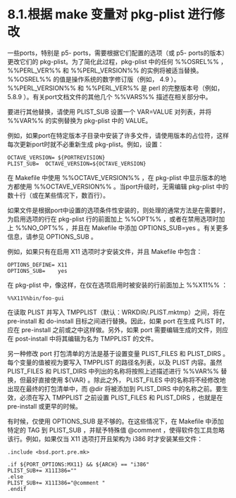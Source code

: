 # 8.1.根据 make 变量对 pkg-plist 进行修改

一些ports，特别是 p5- ports，需要根据它们配置的选项（或 p5- ports的版本）更改它们的 pkg-plist。为了简化此过程，pkg-plist 中的任何 %%OSREL%% ， %%PERL_VER%% 和 %%PERL_VERSION%% 的实例将被适当替换。 %%OSREL%% 的值是操作系统的数字修订版（例如， 4.9 ）。 %%PERL_VERSION%% 和 %%PERL_VER%% 是 perl 的完整版本号（例如， 5.8.9 ）。有关port文档文件的其他几个 %%VARS%% 描述在相关部分中。

要进行其他替换，请使用 PLIST_SUB 设置一个 VAR=VALUE 对列表，并将 %%VAR%% 的实例替换为 pkg-plist 中的 VALUE。

例如，如果port在特定版本子目录中安装了许多文件，请使用版本的占位符，这样每次更新port时就不必重新生成 pkg-plist。例如，设置：

```
OCTAVE_VERSION=	${PORTREVISION}
PLIST_SUB=	OCTAVE_VERSION=${OCTAVE_VERSION}
```

在 Makefile 中使用 %%OCTAVE_VERSION%% ，在 pkg-plist 中显示版本的地方都使用 %%OCTAVE_VERSION%% 。当port升级时，无需编辑 pkg-plist 中的数十行（或在某些情况下，数百行）。

如果文件是根据port中设置的选项条件性安装的，则处理的通常方法是在需要时，为启用选项的行在 pkg-plist 行的前面加上 %%OPT%% ，或者在禁用选项时加上 %%NO_OPT%% ，并且在 Makefile 中添加 OPTIONS_SUB=yes 。有关更多信息，请参见 OPTIONS_SUB 。

例如，如果只有在启用 X11 选项时才安装文件，并且 Makefile 中包含：

```
OPTIONS_DEFINE=	X11
OPTIONS_SUB=	yes
```

在 pkg-plist 中，像这样，在仅在选项启用时被安装的行前面加上 %%X11%% ：

```
%%X11%%bin/foo-gui
```

在读取 PLIST 并写入 TMPPLIST（默认：WRKDIR/.PLIST.mktmp）之间，将在 pre-install 和 do-install 目标之间进行替换。因此，如果 port 在生成 PLIST 时，应在 pre-install 之前或之中这样做。另外，如果 port 需要编辑生成的文件，则应在 post-install 中将其编辑为名为 TMPPLIST 的文件。

另一种修改 port 打包清单的方法是基于设置变量 PLIST_FILES 和 PLIST_DIRS 。每个变量的值被视为要写入 TMPPLIST 的路径名列表，以及 PLIST 内容。虽然 PLIST_FILES 和 PLIST_DIRS 中列出的名称将按照上述描述进行 %%VAR%% 替换，但最好直接使用 ${VAR} 。除此之外， PLIST_FILES 中的名称将不经修改地出现在最终的打包清单中，而 @dir 将被添加到 PLIST_DIRS 中的名称之前。要生效，必须在写入 TMPPLIST 之前设置 PLIST_FILES 和 PLIST_DIRS ，也就是在 pre-install 或更早的时候。

有时候，仅使用 OPTIONS_SUB 是不够的。在这些情况下，在 Makefile 中添加特定的 TAG 到 PLIST_SUB ，并赋予特殊值 @comment ，使得软件包工具忽略该行。例如，如果仅当 X11 选项打开且架构为 i386 时才安装某些文件：

```
.include <bsd.port.pre.mk>

.if ${PORT_OPTIONS:MX11} && ${ARCH} == "i386"
PLIST_SUB+=	X11I386=""
.else
PLIST_SUB+=	X11I386="@comment "
.endif
```
